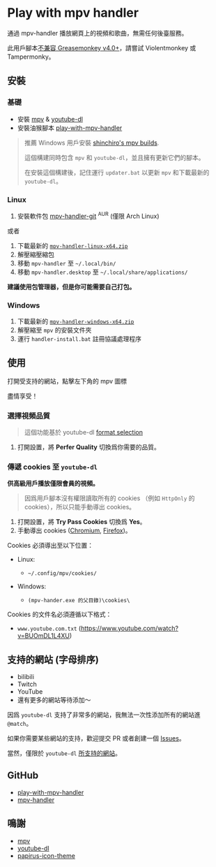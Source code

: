 # Play with mpv handler

通過 mpv-handler 播放網頁上的視頻和歌曲，無需任何後臺服務。

此用戶腳本[不兼容 Greasemonkey v4.0+][note-greasemonkey]，請嘗試 Violentmonkey 或 Tampermonky。

## 安裝

### 基礎

- 安裝 [mpv][install-mpv] & [youtube-dl][install-youtube-dl]
- 安裝油猴腳本 [play-with-mpv-handler][install-userscript]

> 推薦 Windows 用戶安裝 [shinchiro's mpv builds][install-mpv-windows].
>
> 這個構建同時包含 `mpv` 和 `youtube-dl`，並且擁有更新它們的腳本。
>
> 在安裝這個構建後，記住運行 `updater.bat` 以更新 `mpv` 和下載最新的 `youtube-dl`。

### Linux

1. 安裝軟件包 [mpv-handler-git][install-mpv-handler-arch] <sup>AUR</sup> (僅限 Arch Linux)

或者

1. 下載最新的 [`mpv-handler-linux-x64.zip`][install-mpv-handler-linux]
2. 解壓縮壓縮包
3. 移動 `mpv-handler` 至 `~/.local/bin/`
4. 移動 `mpv-handler.desktop` 至 `~/.local/share/applications/`

**建議使用包管理器，但是你可能需要自己打包。**

### Windows

1. 下載最新的 [`mpv-handler-windows-x64.zip`][install-mpv-handler-windows]
2. 解壓縮至 `mpv` 的安裝文件夾
3. 運行 `handler-install.bat` 註冊協議處理程序

## 使用

打開受支持的網站，點擊左下角的 mpv 圖標

盡情享受！

### 選擇視頻品質

> 這個功能基於 youtube-dl [format selection][usage-format-selection]

1. 打開設置，將 **Perfer Quality** 切換爲你需要的品質。

### 傳遞 cookies 至 `youtube-dl`

**供高級用戶播放僅限會員的視頻。**

> 因爲用戶腳本沒有權限讀取所有的 cookies （例如 `HttpOnly` 的 cookies），所以只能手動導出 cookies。

1. 打開設置，將 **Try Pass Cookies** 切換爲 **Yes**。
2. 手動導出 cookies ([Chromium][usage-cookies-chromium], [Firefox][usage-cookies-firefox])。

Cookies 必須導出至以下位置：

- Linux:

  - `~/.config/mpv/cookies/`

- Windows:

  - `(mpv-hander.exe 的父目錄)\cookies\`

Cookies 的文件名必須遵循以下格式：

- `www.youtube.com.txt` (https://www.youtube.com/watch?v=BUOmDL1L4XU)

## 支持的網站 (字母排序)

- bilibili
- Twitch
- YouTube
- 還有更多的網站等待添加～

因爲 `youtube-dl` 支持了非常多的網站，我無法一次性添加所有的網站進 `@match`。

如果你需要某些網站的支持，歡迎提交 PR 或者創建一個 [Issues][support-issues]。

當然，僅限於 `youtube-dl` [所支持的網站][support-sites]。

## GitHub

- [play-with-mpv-handler][github-userscript]
- [mpv-handler][github-mpv-handler]

## 鳴謝

- [mpv][thanks-mpv]
- [youtube-dl][thanks-youtube-dl]
- [papirus-icon-theme][thanks-papirus-icon-theme]

[note-greasemonkey]: https://github.com/akiirui/userscript/issues/1
[install-mpv]: https://mpv.io/installation/
[install-youtube-dl]: https://github.com/ytdl-org/youtube-dl/releases
[install-userscript]: https://greasyfork.org/scripts/416271-play-with-mpv
[install-mpv-windows]: https://sourceforge.net/projects/mpv-player-windows/files
[install-mpv-handler-arch]: https://aur.archlinux.org/packages/mpv-handler-git/
[install-mpv-handler-linux]: https://github.com/akiirui/mpv-handler/releases/latest/download/mpv-handler-linux-x64.zip
[install-mpv-handler-windows]: https://github.com/akiirui/mpv-handler/releases/latest/download/mpv-handler-windows-x64.zip
[usage-format-selection]: https://github.com/ytdl-org/youtube-dl/blob/master/README.md#format-selection
[usage-cookies-chromium]: https://chrome.google.com/webstore/detail/get-cookiestxt/bgaddhkoddajcdgocldbbfleckgcbcid/
[usage-cookies-firefox]: https://addons.mozilla.org/en-US/firefox/addon/cookies-txt/
[support-issues]: https://github.com/akiirui/userscript/issues/new
[support-sites]: https://ytdl-org.github.io/youtube-dl/supportedsites.html
[github-userscript]: https://github.com/akiirui/userscript/tree/play-with-mpv-handler/
[github-mpv-handler]: https://github.com/akiirui/mpv-handler/
[thanks-mpv]: https://mpv.io/
[thanks-youtube-dl]: https://github.com/ytdl-org/youtube-dl/
[thanks-papirus-icon-theme]: https://github.com/PapirusDevelopmentTeam/papirus-icon-theme/
